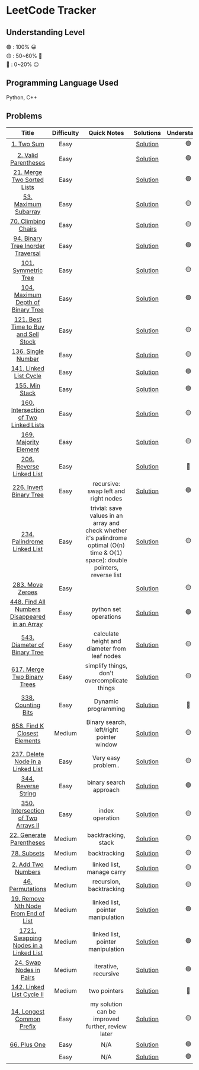 # LeetCode Tracker

## Understanding Level
🟢 : 100% 😀 <br>
🟡 : 50\~60% 🤨 <br>
🔴 : 0\~20% ☹️ <br>

## Programming Language Used

Python, C++

## Problems

|Title | Difficulty  | Quick Notes | Solutions | Understanding |
|:--------------: | :---------: | :------: | :------: | :------: |
|[1. Two Sum](https://leetcode.com/problems/two-sum/) | Easy | | [Solution](https://quantshin.com/1-two-sum-easy/) | 🟢 |
|[2. Valid Parentheses](https://leetcode.com/problems/valid-parentheses/) | Easy | |  [Solution](https://quantshin.com/20-valid-parentheses-easy/) | 🟢 |
|[21. Merge Two Sorted Lists](https://leetcode.com/problems/merge-two-sorted-lists/) | Easy | |  [Solution](https://quantshin.com/21-merge-two-sorted-lists-easy/) | 🟢 |
|[53. Maximum Subarray](https://leetcode.com/problems/maximum-subarray/) | Easy  | |  [Solution](https://quantshin.com/53-maximum-subarray/) | 🟡 |
|[70. Climbing Chairs](https://leetcode.com/problems/climbing-stairs/) | Easy  | |  [Solution](https://quantshin.com/70-climbing-stairs/) | 🟡 |
|[94. Binary Tree Inorder Traversal](https://leetcode.com/problems/binary-tree-inorder-traversal/) | Easy | |  [Solution](https://quantshin.com/94-binary-tree-inorder-traversal-easy/) | 🟢 |
|[101. Symmetric Tree](https://leetcode.com/problems/symmetric-tree/) | Easy | |  [Solution](https://quantshin.com/101-symmetric-tree-easy/) | 🟡 |
|[104. Maximum Depth of Binary Tree](https://leetcode.com/problems/maximum-depth-of-binary-tree/) | Easy | |  [Solution](https://quantshin.com/104-maximum-depth-of-binary-tree-easy/) | 🟢 |
|[121. Best Time to Buy and Sell Stock](https://leetcode.com/problems/best-time-to-buy-and-sell-stock/) | Easy | |  [Solution](https://quantshin.com/121-best-time-to-buy-and-sell-stock-easy/) | 🟡 |
| [136. Single Number](https://leetcode.com/problems/single-number/) | Easy | |  [Solution](https://quantshin.com/136-single-number-easy/) | 🟡 |
| [141. Linked List Cycle](https://leetcode.com/problems/linked-list-cycle/) | Easy | |  [Solution](https://quantshin.com/141-linked-list-cycle-easy/) | 🟢 |
| [155. Min Stack](https://leetcode.com/problems/min-stack/) | Easy | |  [Solution](https://quantshin.com/155-min-stack-easy/) | 🟢 |
| [160. Intersection of Two Linked Lists](https://leetcode.com/problems/intersection-of-two-linked-lists/) | Easy | |  [Solution](https://quantshin.com/160-intersection-of-two-linked-lists-easy/) | 🟡 |
| [169. Majority Element](https://leetcode.com/problems/majority-element/) | Easy | |  [Solution](https://quantshin.com/169-majority-element-easy/) | 🟡 |
| [206. Reverse Linked List](https://leetcode.com/problems/reverse-linked-list/) | Easy  | |  [Solution](https://quantshin.com/206-reverse-linked-list-easy/) | 🔴 |
| [226. Invert Binary Tree](https://leetcode.com/problems/invert-binary-tree/) | Easy | recursive: swap left and right nodes |  [Solution](https://quantshin.com/226-invert-binary-tree-easy/) | 🟢 |
| [234. Palindrome Linked List](https://leetcode.com/problems/palindrome-linked-list/) | Easy  | trivial: save values in an array and check whether it's palindrome <br> optimal (O(n) time & O(1) space): double pointers, reverse list  | [Solution](https://quantshin.com/234-palindrome-linked-list-easy/) | 🟡 |
| [283. Move Zeroes]() | Easy | | [Solution](https://quantshin.com/283-move-zeroes-easy/) | 🟡 | 
| [448. Find All Numbers Disappeared in an Array](https://leetcode.com/problems/find-all-numbers-disappeared-in-an-array/) | Easy | python set operations | [Solution](https://quantshin.com/448-find-all-numbers-disappeared-in-an-array/) | 🟢 |
| [543. Diameter of Binary Tree](https://leetcode.com/problems/diameter-of-binary-tree/) | Easy | calculate height and diameter from leaf nodes | [Solution](https://quantshin.com/543-diameter-of-binary-tree-easy/) | 🟡 |
| [617. Merge Two Binary Trees](https://leetcode.com/problems/merge-two-binary-trees/) | Easy | simplify things, don't overcomplicate things | [Solution](https://quantshin.com/617-merge-two-binary-trees-easy/) | 🟡 |
| [338. Counting Bits](https://leetcode.com/problems/counting-bits/) | Easy | Dynamic programming | [Solution](https://quantshin.com/338-counting-bits-easy/) | 🔴 |
| [658. Find K Closest Elements](https://leetcode.com/problems/find-k-closest-elements/) | Medium | Binary search, left/right pointer window | [Solution](https://quantshin.com/658-find-k-closest-elements-medium/) | 🟡 |
| [237. Delete Node in a Linked List](https://leetcode.com/problems/delete-node-in-a-linked-list/) | Easy | Very easy problem.. | [Solution](https://quantshin.com/237-delete-node-in-a-linked-list-easy/) | 🟡 |
| [344. Reverse String](https://leetcode.com/problems/reverse-string/) | Easy | binary search approach | [Solution](https://quantshin.com/344-reverse-string-easy/) | 🟢 |
| [350. Intersection of Two Arrays II](https://leetcode.com/problems/intersection-of-two-arrays-ii/) | Easy | index operation | [Solution](https://quantshin.com/350-intersection-of-two-arrays-ii-easy/) | 🟡 |
| [22. Generate Parentheses](https://leetcode.com/problems/generate-parentheses/) | Medium | backtracking, stack | [Solution](https://quantshin.com/22-generate-parentheses-medium/) | 🟡 |
| [78. Subsets](https://leetcode.com/problems/subsets/) | Medium | backtracking | [Solution](https://quantshin.com/78-subsets-medium/) | 🟡 |
| [2. Add Two Numbers](https://leetcode.com/problems/add-two-numbers/) | Medium | linked list, manage carry | [Solution](https://quantshin.com/2-add-two-numbers-medium/) | 🟡 |
| [46. Permutations](https://leetcode.com/problems/permutations/) | Medium | recursion, backtracking | [Solution](https://quantshin.com/46-permutations-medium/) | 🟡 |
| [19. Remove Nth Node From End of List](https://leetcode.com/problems/remove-nth-node-from-end-of-list/) | Medium | linked list, pointer manipulation | [Solution](https://quantshin.com/19-remove-nth-node-from-end-of-list-medium/) | 🟢 |
| [1721. Swapping Nodes in a Linked List](https://leetcode.com/problems/swapping-nodes-in-a-linked-list/) | Medium | linked list, pointer manipulation | [Solution](https://quantshin.com/1721-swapping-nodes-in-a-linked-list-medium/) | 🟢 |
| [24. Swap Nodes in Pairs](https://leetcode.com/problems/swap-nodes-in-pairs/) | Medium | iterative, recursive | [Solution](https://quantshin.com/24-swap-nodes-in-pairs-medium/) | 🟢 |
| [142. Linked List Cycle II](https://leetcode.com/problems/linked-list-cycle-ii/) | Medium | two pointers | [Solution](https://quantshin.com/142-linked-list-cycle-ii-medium/) | 🔴 |
| [14. Longest Common Prefix](https://leetcode.com/problems/longest-common-prefix/) | Easy | my solution can be improved further, review later | [Solution](https://quantshin.com/14-longest-common-prefix-easy/) | 🟡 |
| [66. Plus One](https://leetcode.com/problems/plus-one/) | Easy | N/A | [Solution](https://quantshin.com/66-plus-one-easy/) | 🟢 |
| []() | Easy | N/A | [Solution]() | 🟢 |








